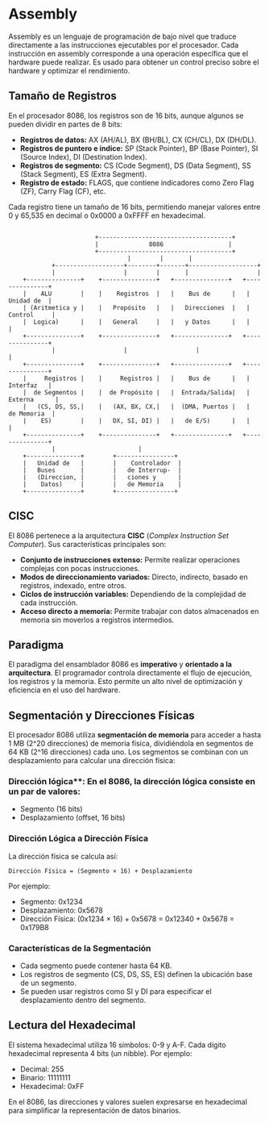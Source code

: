 # Assembly
Assembly es un lenguaje de programación de bajo nivel que traduce directamente a las instrucciones ejecutables por el procesador. Cada instrucción en assembly corresponde a una operación específica que el hardware puede realizar. Es usado para obtener un control preciso sobre el hardware y optimizar el rendimiento.

## Tamaño de Registros
En el procesador 8086, los registros son de 16 bits, aunque algunos se pueden dividir en partes de 8 bits:

- **Registros de datos:** AX (AH/AL), BX (BH/BL), CX (CH/CL), DX (DH/DL).
- **Registros de puntero e índice:** SP (Stack Pointer), BP (Base Pointer), SI (Source Index), DI (Destination Index).
- **Registros de segmento:** CS (Code Segment), DS (Data Segment), SS (Stack Segment), ES (Extra Segment).
- **Registro de estado:** FLAGS, que contiene indicadores como Zero Flag (ZF), Carry Flag (CF), etc.

Cada registro tiene un tamaño de 16 bits, permitiendo manejar valores entre 0 y 65,535 en decimal o 0x0000 a 0xFFFF en hexadecimal.

```plaintext

                        +-------------------------------------+
                        |              8086                  |
                        +-------------------------------------+
                                 |        |       |
            +-------------------+--------+-------+-------------------+
            |                   |        |       |                   |
    +---------------+    +---------------+   +---------------+   +---------------+
    |    ALU        |    |    Registros  |   |    Bus de      |   |    Unidad de  |
    | (Aritmetica y |    |   Propósito   |   |   Direcciones  |   |   Control     |
    |  Logica)      |    |   General     |   |   y Datos      |   |               |
    +---------------+    +---------------+   +---------------+   +---------------+
            |                   |                   |                   |
    +---------------+    +---------------+   +---------------+   +---------------+
    |     Registros |    |     Registros |   |    Bus de      |   |    Interfaz   |
    |  de Segmentos |    |  de Propósito |   |  Entrada/Salida|   |  Externa      |
    |   (CS, DS, SS,|    |   (AX, BX, CX,|   |  (DMA, Puertos |   |   de Memoria  |
    |    ES)        |    |   DX, SI, DI) |   |   de E/S)      |   |               |
    +---------------+    +---------------+   +---------------+   +---------------+
            |                       |
    +---------------+        +----------------+
    |   Unidad de   |        |    Controlador  |
    |   Buses       |        |   de Interrup-  |
    |   (Direccion, |        |   ciones y      |
    |    Datos)     |        |   de Memoria    |
    +---------------+        +----------------+

```

## CISC
El 8086 pertenece a la arquitectura **CISC** (*Complex Instruction Set Computer*). Sus características principales son:

- **Conjunto de instrucciones extenso:** Permite realizar operaciones complejas con pocas instrucciones.
- **Modos de direccionamiento variados:** Directo, indirecto, basado en registros, indexado, entre otros.
- **Ciclos de instrucción variables:** Dependiendo de la complejidad de cada instrucción.
- **Acceso directo a memoria:** Permite trabajar con datos almacenados en memoria sin moverlos a registros intermedios.

## Paradigma
El paradigma del ensamblador 8086 es **imperativo** y **orientado a la arquitectura**. El programador controla directamente el flujo de ejecución, los registros y la memoria. Esto permite un alto nivel de optimización y eficiencia en el uso del hardware.

## Segmentación y Direcciones Físicas

El procesador 8086 utiliza **segmentación de memoria** para acceder a hasta 1 MB (2^20 direcciones) de memoria física, dividiéndola en segmentos de 64 KB (2^16 direcciones) cada uno. Los segmentos se combinan con un desplazamiento para calcular una dirección física:

### Dirección lógica**: En el 8086, la dirección lógica consiste en un par de valores:
   - Segmento (16 bits)
   - Desplazamiento (offset, 16 bits)

### Dirección Lógica a Dirección Física
La dirección física se calcula así:
```plaintext
Dirección Física = (Segmento × 16) + Desplazamiento
```
Por ejemplo:
- Segmento: 0x1234
- Desplazamiento: 0x5678
- Dirección Física: (0x1234 × 16) + 0x5678 = 0x12340 + 0x5678 = 0x179B8

### Características de la Segmentación
- Cada segmento puede contener hasta 64 KB.
- Los registros de segmento (CS, DS, SS, ES) definen la ubicación base de un segmento.
- Se pueden usar registros como SI y DI para especificar el desplazamiento dentro del segmento.

## Lectura del Hexadecimal
El sistema hexadecimal utiliza 16 símbolos: 0-9 y A-F. Cada dígito hexadecimal representa 4 bits (un nibble). Por ejemplo:

- Decimal: 255
- Binario: 11111111
- Hexadecimal: 0xFF

En el 8086, las direcciones y valores suelen expresarse en hexadecimal para simplificar la representación de datos binarios.
